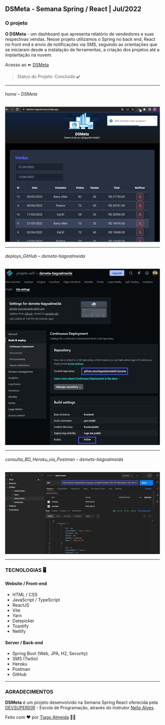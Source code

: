 ## DSMeta - Semana Spring / React | Jul/2022

### O projeto

**O DSMeta** -  um dashboard que apresenta relatório de vendedores e suas respectivas vendas. Nesse projeto utilizamos o Spring no back end, React no front end e envio de notificações via SMS, seguindo as orientações que se iniciaram desde a instalação de ferramentas, a criação dos projetos até a implantação na nuvem.

Acesso ao ⏩ [DSMeta](https://dsmeta-tiagoalmeida.netlify.app/) 

> Status do Projeto: Concluido :heavy_check_mark:
---

###### home – DSMeta
![home_page](https://github.com/tiagodalmeida87/dsmeta/blob/main/frontend/src/assets/img/dsmeta_static_front.jpg)

---
###### deploys_GitHub – dsmeta-tiagoalmeida
![deploys](https://github.com/tiagodalmeida87/dsmeta/blob/main/frontend/src/assets/img/dsmeta_netlify.jpg)

---
###### consulta_BD_Heroku_via_Postman – dsmeta-tiagoalmeida
![Consulta a BD Heroku](https://github.com/tiagodalmeida87/dsmeta/blob/main/frontend/src/assets/img/dsmeta_postman_Heroku.jpg)

---

### TECNOLOGIAS 🖥️

#### Website / Front-end
- HTML / CSS
- JavaScript / TypeScript
- ReactJS 
- Vite
- Yarn
- Datepicker
- Toastify
- Netlify

#### Server / Back-end
- Spring Boot (Web, JPA, H2, Security)
- SMS (Twilio)
- Heroku
- Postman
- GitHub

---
### AGRADECIMENTOS
**DSMeta** é um projeto desenvolvido na Semana Spring React oferecida pela [DEVSUPERIOR](https://devsuperior.com.br/) - Escola de Programação, através do instrutor [Nelio Alves](https://www.instagram.com/devsuperior.ig/).

Feito com ❤️ por [Tiago Almeida](https://github.com/tiagodalmeida87) 🧑‍💻
